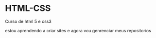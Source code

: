 # HTML-CSS
 Curso de html 5 e css3

 estou aprendendo a  criar sites e agora vou genrenciar  meus repositorios
